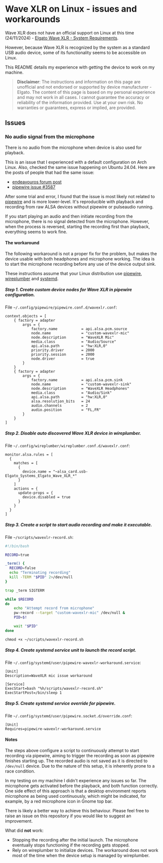 # Wave XLR on Linux - issues and workarounds 

Wave XLR does not have an official support on Linux at this time (24/11/2024) - [Elgato Wave XLR - System Requirements](https://help.elgato.com/hc/en-us/articles/4404864886157-Elgato-Wave-XLR-System-Requirements).

However, because Wave XLR is recognized by the system as a standard USB audio device, some of its functionality seems to be accessible on Linux.

This README details my experience with getting the device to work on my machine.

> **Disclaimer**: The instructions and information on this page are unofficial and not endorsed or supported by device manufacturer - Elgato. 
> The content of this page is based on my personal experience and may not work in all cases.
> I cannot guarantee the accuracy or reliability of the information provided. Use at your own risk. No warranties or guarantees, express or implied, are provided.

## Issues

### No audio signal from the microphone

There is no audio from the microphone when device is also used for playback.

This is an issue that I experienced with a default configuration on Arch Linux. Also, checked the same issue happening on Ubuntu 24.04.
Here are the posts of people that had the same issue:
* [endeavouros forum post](https://forum.endeavouros.com/t/cannot-use-mic-when-output-input-are-selected-on-sound-device/43275/13)
* [pipewire issue #3587](https://gitlab.freedesktop.org/pipewire/pipewire/-/issues/3587)

After some trial and error, I found that the issue is most likely not related to [pipewire](https://pipewire.org/) and is more lower-level. It's reproducible with playback and recording from raw ALSA devices without pipewire or pulseaudio running.

If you start playing an audio and then initiate recording from the microphone, there is no signal detected from the microphone. However, when the process is reversed, starting the recording first than playback, everything seems to work fine.

#### The workaround

The following workaround is not a proper fix for the problem, but makes the device usable with both headphones and microphone working.
The idea is to start the microphone recording before any use of the device output sink. 

These instructions assume that your Linux distribution use [pipewire](https://pipewire.org/), [wireplumber](https://pipewire.pages.freedesktop.org/wireplumber/) and [systemd](https://systemd.io/).

##### Step 1. Create custom device nodes for Wave XLR in pipewire configuration. 

File `~/.config/pipewire/pipewire.conf.d/wavexlr.conf`:
```
context.objects = [
    { factory = adapter
        args = {
            factory.name           = api.alsa.pcm.source
            node.name              = "custom-wavexlr-mic"
            node.description       = "WaveXLR Mic"
            media.class            = "Audio/Source"
            api.alsa.path          = "hw:XLR,0"
            priority.driver        = 2000
            priority.session       = 2000
            node.driver            = true
        }
    }
    { factory = adapter
        args = {
            factory.name           = api.alsa.pcm.sink
            node.name              = "custom-wavexlr-sink"
            node.description       = "WaveXLR Headphones"
            media.class            = "Audio/Sink"
            api.alsa.path          = "hw:XLR,0"
            alsa.resolution_bits   = 24
            audio.channels         = 2
            audio.position         = "FL,FR"
        }
    }
]
```

##### Step 2. Disable auto discovered Wave XLR device in wireplumber. 

File `~/.config/wireplumber/wireplumber.conf.d/wavexlr.conf`:
```
monitor.alsa.rules = [
  {
    matches = [
      {
        device.name = "~alsa_card.usb-Elgato_Systems_Elgato_Wave_XLR_*"
      }
    ]
    actions = {
      update-props = {
        device.disabled = true
      }
    }
  }
]
```

##### Step 3. Create a script to start audio recording and make it executable.

File `~/scripts/wavexlr-record.sh`:
```sh
#!/bin/bash

RECORD=true

_term() { 
  RECORD=false
  echo "Terminating recording" 
  kill -TERM "$PID" 2>/dev/null
}

trap _term SIGTERM

while $RECORD
do
    echo "Attempt record from microphone" 
    pw-record --target "custom-wavexlr-mic" /dev/null &
    PID=$!

    wait "$PID"
done
```

```
chmod +x ~/scripts/wavexlr-record.sh 
```

##### Step 4. Create systemd service unit to launch the record script.

File `~/.config/systemd/user/pipewire-wavexlr-workaround.service`:
```
[Unit]
Description=WaveXLR mic issue workaround

[Service]
ExecStart=bash "%h/scripts/wavexlr-record.sh"
ExecStartPost=/bin/sleep 1
```

##### Step 5. Create systemd service override for pipewire.

File `~/.config/systemd/user/pipewire.socket.d/override.conf`:
```
[Unit]
Requires=pipewire-wavexlr-workaround.service
```

#### Notes

The steps above configure a script to continuously attempt to start recording via pipewire, aiming to trigger the recording as soon as pipewire finishes starting up. The recorded audio is not saved as it is directed to `/dev/null` device.
Due to the nature of this setup, it is inherently prone to a race condition.

In my testing on my machine I didn't experience any issues so far. The microphone gets activated before the playback, and both function correctly.
One side effect of this approach is that a desktop environment reports microphone as being used continuously, which might be indicated, for example, by a red microphone icon in Gnome top bar.

There is likely a better way to achieve this behaviour. Please feel free to raise an issue on this repository if you would like to suggest an improvement.

What did **not** work:
- Stopping the recording after the initial launch. The microphone eventually stops functioning if the recording gets stopped.
- Rely on wireplumber to initialize devices. The workaround does not work most of the time when the device setup is managed by wireplumber.
